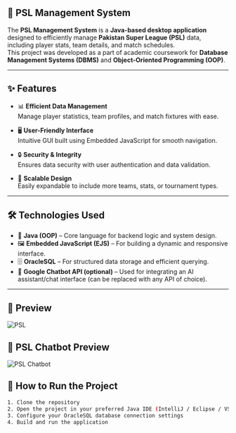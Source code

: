 ## 🏏 PSL Management System

The **PSL Management System** is a **Java-based desktop application** designed to efficiently manage **Pakistan Super League (PSL)** data, including player stats, team details, and match schedules.  
This project was developed as a part of academic coursework for **Database Management Systems (DBMS)** and **Object-Oriented Programming (OOP)**.

---

## ✨ Features

- 📊 **Efficient Data Management**  
  Manage player statistics, team profiles, and match fixtures with ease.

- 🖥️ **User-Friendly Interface**  
  Intuitive GUI built using Embedded JavaScript for smooth navigation.

- 🔒 **Security & Integrity**  
  Ensures data security with user authentication and data validation.

- 🚀 **Scalable Design**  
  Easily expandable to include more teams, stats, or tournament types.

---

## 🛠️ Technologies Used

- 🧱 **Java (OOP)** – Core language for backend logic and system design.  
- 🖼️ **Embedded JavaScript (EJS)** – For building a dynamic and responsive interface.  
- 🗄️ **OracleSQL** – For structured data storage and efficient querying.  
- 🤖 **Google Chatbot API (optional)** – Used for integrating an AI assistant/chat interface (can be replaced with any API of choice).

---

## 📸 Preview
![PSL](https://github.com/user-attachments/assets/2cdeec9d-5e81-467c-a8b8-4435e6fde118)

## 📸 PSL Chatbot Preview
![PSL Chatbot](https://github.com/user-attachments/assets/64d5e3d2-fa61-4414-a7a5-9cced49b489c)


## 🚀 How to Run the Project

```bash
1. Clone the repository
2. Open the project in your preferred Java IDE (IntelliJ / Eclipse / VS Code)
3. Configure your OracleSQL database connection settings
4. Build and run the application



